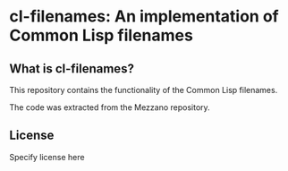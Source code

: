 # cl-filenames: An implementation of Common Lisp filenames

## What is cl-filenames?

This repository contains the functionality of the Common Lisp filenames.

The code was extracted from the Mezzano repository.

## License

Specify license here
